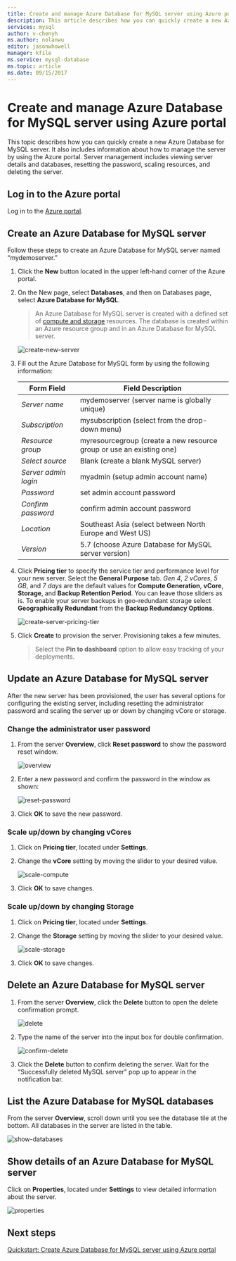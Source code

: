 ```yaml
---
title: Create and manage Azure Database for MySQL server using Azure portal | Microsoft Docs
description: This article describes how you can quickly create a new Azure Database for MySQL server and manage the server using the Azure Portal.
services: mysql
author: v-chenyh
ms.author: nolanwu
editor: jasonwhowell
manager: kfile
ms.service: mysql-database
ms.topic: article
ms.date: 09/15/2017
---
```


# Create and manage Azure Database for MySQL server using Azure portal
This topic describes how you can quickly create a new Azure Database for MySQL server. It also includes information about how to manage the server by using the Azure portal. Server management includes viewing server details and databases, resetting the password, scaling resources, and deleting the server.

## Log in to the Azure portal
Log in to the [Azure portal](https://portal.azure.com).

## Create an Azure Database for MySQL server
Follow these steps to create an Azure Database for MySQL server named “mydemoserver.”

1. Click the **New** button located in the upper left-hand corner of the Azure portal.

2. On the New page, select **Databases**, and then on Databases page, select **Azure Database for MySQL**.

    > An Azure Database for MySQL server is created with a defined set of [compute and storage](./concepts-pricing-tiers.md) resources. The database is created within an Azure resource group and in an Azure Database for MySQL server.

   ![create-new-server](./media/howto-create-manage-server-portal/create-new-server.png)

3. Fill out the Azure Database for MySQL form by using the following information:

    | **Form Field** | **Field Description** |
    |----------------|-----------------------|
    | *Server name* | mydemoserver (server name is globally unique) |
    | *Subscription* | mysubscription (select from the drop-down menu) |
    | *Resource group* | myresourcegroup (create a new resource group or use an existing one) |
    | *Select source* | Blank (create a blank MySQL server) |
    | *Server admin login* | myadmin (setup admin account name) |
    | *Password* | set admin account password |
    | *Confirm password* | confirm admin account password |
    | *Location* | Southeast Asia (select between North Europe and West US) |
    | *Version* | 5.7 (choose Azure Database for MySQL server version) |

4. Click **Pricing tier** to specify the service tier and performance level for your new server. Select the **General Purpose** tab. *Gen 4*, *2 vCores*, *5 GB*, and *7 days* are the default values for **Compute Generation**, **vCore**, **Storage**, and **Backup Retention Period**. You can leave those sliders as is. To enable your server backups in geo-redundant storage select **Geographically Redundant** from the **Backup Redundancy Options**.

   ![create-server-pricing-tier](./media/howto-create-manage-server-portal/create-server-pricing-tier.png)

5. Click **Create** to provision the server. Provisioning takes a few minutes.

    > Select the **Pin to dashboard** option to allow easy tracking of your deployments.

## Update an Azure Database for MySQL server
After the new server has been provisioned, the user has several options for configuring the existing server, including resetting the administrator password and scaling the server up or down by changing vCore or storage.

### Change the administrator user password
1. From the server **Overview**, click **Reset password** to show the password reset window.

   ![overview](./media/howto-create-manage-server-portal/overview.png)

2. Enter a new password and confirm the password in the window as shown:

   ![reset-password](./media/howto-create-manage-server-portal/reset-password.png)

3. Click **OK** to save the new password.

### Scale up/down by changing vCores

1. Click on **Pricing tier**, located under **Settings**.

2. Change the **vCore** setting by moving the slider to your desired value.

    ![scale-compute](./media/howto-create-manage-server-portal/scale-compute.png)

3. Click **OK** to save changes.

### Scale up/down by changing Storage

1. Click on **Pricing tier**, located under **Settings**.

2. Change the **Storage** setting by moving the slider to your desired value.

    ![scale-storage](./media/howto-create-manage-server-portal/scale-storage.png)

3. Click **OK** to save changes.

## Delete an Azure Database for MySQL server

1. From the server **Overview**, click the **Delete** button to open the delete confirmation prompt.

    ![delete](./media/howto-create-manage-server-portal/delete.png)

2. Type the name of the server into the input box for double confirmation.

    ![confirm-delete](./media/howto-create-manage-server-portal/confirm.png)

3. Click the **Delete** button to confirm deleting the server. Wait for the “Successfully deleted MySQL server" pop up to appear in the notification bar.

## List the Azure Database for MySQL databases
From the server **Overview**, scroll down until you see the database tile at the bottom. All databases in the server are listed in the table.

   ![show-databases](./media/howto-create-manage-server-portal/show-databases.png)

## Show details of an Azure Database for MySQL server
Click on **Properties**, located under **Settings** to view detailed information about the server.

![properties](./media/howto-create-manage-server-portal/properties.png)

## Next steps

[Quickstart: Create Azure Database for MySQL server using Azure portal](./quickstart-create-mysql-server-database-using-azure-portal.md)